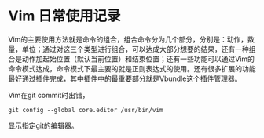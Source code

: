 Vim 日常使用记录
==============

Vim的主要使用方法就是命令的组合，组合命令分为几个部分，分别是：动作，数量，单位；通过对这三个类型进行组合，可以达成大部分想要的结果，还有一种组合是动作加起始位置（默认当前位置）和结束位置；还有一些功能可以通过Vim的命令模式达成，命令模式下最主要的就是正则表达式的使用。还有很多扩展的功能最好通过插件完成，其中插件中的最重要部分就是Vbundle这个插件管理器。

Vim在git commit时出错，
    
    git config --global core.editor /usr/bin/vim
显示指定git的编辑器。
